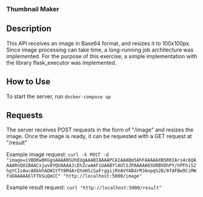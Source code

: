 ### Thumbnail Maker

## Description
This API receives an image in Base64 format, and resizes it to 100x100px. Since image processing can take time, a long-running job architecture was implemented. For the purpose of this exercise, a simple implementation with the library flask_executor was implemented.

## How to Use
To start the server, run `docker-compose up`

## Requests
The server receives POST requests in the form of "/image" and resizes the image. Once the image is ready, it can be requested with a GET request at "/result"

Example image request:
`curl -X POST -d "image=iVBORw0KGgoAAAANSUhEUgAAABIAAAAPCAIAAABm5AhFAAAAAXNSR0IArs4c6QAAAARnQU1BAACxjwv8YQUAAAAJcEhZcwAAFiUAABYlAUlSJPAAAAA6SURBVDhPY/hPFhiS2hgYCIsAwcA6kkhADW1YfY8M4ArQteHSiSaFrggijRVAVYABdrMJAnpq%2B/8fAFBw9CiMWfoDAAAAAElFTkSuQmCC" "http://localhost:5000/image"`

Example result request:
`curl "http://localhost:5000/result"`